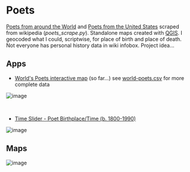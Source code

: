 # Poets
[Poets from around the World](https://en.wikipedia.org/wiki/List_of_poets) and [Poets from the United States](https://en.wikipedia.org/wiki/List_of_poets_from_the_United_States) scraped from wikipedia (*poets_scrape.py*). Standalone maps created with [QGIS](https://www.qgis.org/en/site/). I geocoded what I could, scriptwise, for place of birth and place of death. Not everyone has personal history data in wiki infobox. Project idea...

## Apps
* [World's Poets interactive map](http://slackerdesign.com/poets/poets.html) (so far...) see [world-poets.csv](world-poets.csv) for more complete data

![image](https://github.com/briggsreschke/poets/assets/16325768/c1d52860-da1f-42c5-a5bd-d0caa5312500)

<br/>

* [Time Slider - Poet Birthplace/Time (b. 1800-1990)](http://slackerdesign.com/poets/poet_timeslider.html)

![image](https://github.com/briggsreschke/poets/assets/16325768/ed8d9ccf-7c5a-46bf-8481-3ed060f43596)
<br/>

## Maps
<!-- ![image](https://github.com/briggsreschke/poets/assets/16325768/e8b4094c-f77d-4879-9482-eff92c162ff2) -->




![image](https://github.com/briggsreschke/poets/assets/16325768/b0f776f9-02f8-4f8b-a8d4-09a87ee16835)


